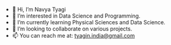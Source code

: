 - 👋 Hi, I’m Navya Tyagi
- 👀 I’m interested in Data Science and Programming.
- 🌱 I’m currently learning Physical Sciences and Data Science.
- 💞️ I’m looking to collaborate on various projects.
- 📫 You can reach me at: tyagin.india@gmail.com

<!---
Navya003/Navya003 is a ✨ special ✨ repository because its `README.md` (this file) appears on your GitHub profile.
You can click the Preview link to take a look at your changes.
--->
